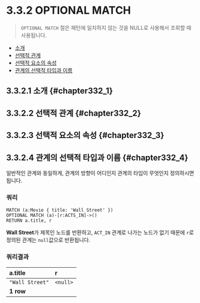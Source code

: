 # 3.3.2 OPTIONAL MATCH

> `OPTIONAL MATCH` 절은 패턴에 일치하지 않는 것을 NULL로 사용해서 조회할 때 사용됩니다.

* [소개](#chapter332_1)
* [선택적 관계](#chapter332_2)
* [선택적 요소의 속성](#chapter332_3)
* [관계의 선택적 타입과 이름](#chapter332_4)

## 3.3.2.1 소개 {#chapter332_1}

## 3.3.2.2 선택적 관계 {#chapter332_2}

## 3.3.2.3 선택적 요소의 속성 {#chapter332_3}

## 3.3.2.4 관계의 선택적 타입과 이름 {#chapter332_4}

일반적인 관계와 동일하게, 관계의 방향이 어디인지 관계의 타입이 무엇인지 정의하시면 됩니다.

### 쿼리

```cypher
MATCH (a:Movie { title: 'Wall Street' })
OPTIONAL MATCH (a)-[r:ACTS_IN]->()
RETURN a.title, r
```

**Wall Street**가 제목인 노드를 반환하고, `ACT_IN` 관계로 나가는 노드가 없기 때문에 `r`로 정의된 관계는 `null`값으로 반환됩니다.

### 쿼리결과

| a.title | r |
| :--- | :--- |
| `"Wall Street"` | `<null>` |
| **1 row** |